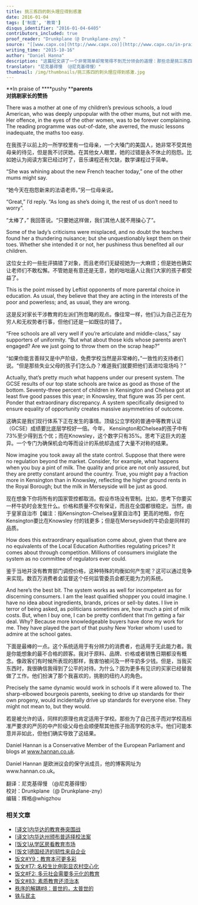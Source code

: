 ```yaml
---
title: 挑三拣四的刺头理应得到感激
date: 2016-01-04
tags: ['制度', '教育']
disqus_identifier: "2016-01-04-6405"
contributors_included: true
proof_reader: "Drunkplane（@ Drunkplane-zny）"
source: "[[www.capx.co](http://www.capx.co)](http://www.capx.co/in-praise-of-pushy-parents/)"
writing_time: "2015-10-16"
author: "Daniel Hanna"
description: "这篇短文讲了一个非常简单却常常得不到充分领会的道理：那些总是挑三拣四的刺头，其实是强利他主义者（strong altruism），而那些总是一团和气的旁人，在受惠于他们的同时，自己却可保持温和友善的形象，很有意思的观察。"
translator: "尼克基得慢 （@尼克基得慢）"
thumbnail: /img/thumbnails/挑三拣四的刺头理应得到感激.jpg
---
```


**In praise of ****pushy ****parents**  
**对挑剔家长的赞扬**

There was a mother at one of my children’s previous schools, a loud American, who was deeply unpopular with the other mums, but not with me. Her offence, in the eyes of the other women, was to be forever complaining. The reading programme was out-of-date, she averred, the music lessons inadequate, the maths too easy.

在我孩子以前上的一所学校里有一位母亲，一个大嗓门的美国人，她非常不受其他母亲的待见，但是我不讨厌她。在其他女人眼里，她的过错是永不休止的抱怨。比如她认为阅读方案已经过时了，音乐课程还有欠缺，数学课程过于简单。

“She was whining about the new French teacher today,” one of the other mums might say.

“她今天在抱怨新来的法语老师，”另一位母亲说。

“Great,” I’d reply. “As long as she’s doing it, the rest of us don’t need to worry”.

“太棒了，” 我回答说。“只要她这样做，我们其他人就不用操心了”。

Some of the lady’s criticisms were misplaced, and no doubt the teachers found her a thundering nuisance; but she unquestionably kept them on their toes. Whether she intended it or not, her pushiness thus benefited all our children.

这位女士的一些批评搞错了对象，而且老师们无疑视她为一大麻烦；但是她也确实让老师们不敢松懈。不管她是有意还是无意，她的咄咄逼人让我们大家的孩子都受益了。

This is the point missed by Leftist opponents of more parental choice in education. As usual, they believe that they are acting in the interests of the poor and powerless; and, as usual, they are wrong.

这是反对家长干涉教育的左派们所忽略的观点。像往常一样，他们认为自己正在为穷人和无权势者行事，但他们还是一如既往的错了。

“Free schools are all very well if you’re articulate and middle-class,” say supporters of uniformity. “But what about those kids whose parents aren’t engaged? Are we just going to throw them on the scrap heap?”

“如果你能言善辩又是中产阶级，免费学校当然是非常棒的，”一致性的支持者们说。“但是那些失业父母的孩子们怎么办？难道我们就要把他们丢进垃圾场吗？”

Actually, that’s pretty much what happens under our present system. The GCSE results of our top state schools are twice as good as those of the bottom. Seventy-three percent of children in Kensington and Chelsea got at least five good passes this year; in Knowsley, that figure was 35 per cent. Ponder that extraordinary discrepancy. A system specifically designed to ensure equality of opportunity creates massive asymmetries of outcome.

这确实是我们现行体系下正在发生的事情。顶级公立学校的普通中等教育认证（GCSE）成绩要比底层学校好一倍。今年， Kensington和Chelsea的孩子中有73%至少得到五个优；而在Knowsley，这个数字只有35%。思考下这巨大的差异。一个专门为确保机会均等而设计的系统却造成了大量不对称的结果。

Now imagine you took away all the state control. Suppose that there were no regulation beyond the market. Consider, for example, what happens when you buy a pint of milk. The quality and price are not only assured, but they are pretty constant around the country. True, you might pay a fraction more in Kensington than in Knowsley, reflecting the higher ground rents in the Royal Borough; but the milk in Merseyside will be just as good.

现在想象下你将所有的国家管控都取消。假设市场没有管制。比如，思考下你要买一杯牛奶时会发生什么。价格和质量不仅有保证，而且在全国都很稳定。当然，由于皇家自治市【编注：指Kensington-Chelsea皇家自治市】更高的地租，你在Kensington要比在Knowsley 付的钱更多；但是在Merseyside的牛奶会是同样的品质。

How does this extraordinary equalisation come about, given that there are no equivalents of the Local Education Authorities regulating prices? It comes about through competition. Millions of consumers invigilate the system as no committee of regulators ever could.

鉴于当地并没有教育部门调控价格，这种特殊的均衡如何产生呢？这可以通过竞争来实现。数百万消费者会监督这个任何监管委员会都无能为力的系统。

And here’s the best bit. The system works as well for incompetent as for discerning consumers. I am the least qualified shopper you could imagine. I have no idea about ingredients, brands, prices or sell-by dates. I live in terror of being asked, as politicians sometimes are, how much a pint of milk costs. But, when I buy one, I can be pretty confident that I’m getting a fair deal. Why? Because more knowledgeable buyers have done my work for me. They have played the part of that pushy New Yorker whom I used to admire at the school gates.

下面是最棒的一点。这个系统适用于有分辨力的消费者，也适用于无此能力者。我是你能想象的最不合格的顾客。我对于原料、品牌、价格或者销售日期都没有概念。像政客们有时候所表现的那样，我害怕被问及一杯牛奶多少钱。但是，当我买东西时，我很确信我得到了公平的对待。为什么？因为更多有见识的买家已经替我做了工作。他们扮演了那个我喜欢的，挑剔的纽约人的角色。

Precisely the same dynamic would work in schools if it were allowed to. The sharp-elbowed bourgeois parents, seeking to drive up standards for their own progeny, would incidentally drive up standards for everyone else. They might not mean to, but they would.

若是被允许的话，同样的原理也肯定适用于学校。那些为了自己孩子而对学校高标准严要求的严厉的中产阶级父母也会顺便帮其他孩子抬高学校的水平。他们可能本意并非如此，但他们确实导致了这结果。

Daniel Hannan is a Conservative Member of the European Parliament and blogs at www.hannan.co.uk.

Daniel Hannan 是欧洲议会的保守派成员，他的博客网址为www.hannan.co.uk。


翻译：尼克基得慢 （@尼克基得慢）  
校对：Drunkplane（@ Drunkplane-zny）  
编辑：辉格@whigzhou


### 相关文章

* [[译文]内华达的教育券突围战](https://headsalon.org/archives/6259.html "[译文]内华达的教育券突围战")
* [[译文]内华达州颁布普适择校法案](https://headsalon.org/archives/5694.html "[译文]内华达州颁布普适择校法案")
* [[饭文]从学区房看教育市场](https://headsalon.org/archives/4573.html "[饭文]从学区房看教育市场")
* [[饭文]德国经济的韧性来自企业](https://headsalon.org/archives/4184.html "[饭文]德国经济的韧性来自企业")
* [饭文#Y9：教育本可更多彩](https://headsalon.org/archives/3432.html "饭文#Y9：教育本可更多彩")
* [饭文#T7: 名校生比例彰显农村空心化](https://headsalon.org/archives/2012.html "饭文#T7: 名校生比例彰显农村空心化")
* [饭文#F2: 多元社会需要多元化的教育](https://headsalon.org/archives/318.html "饭文#F2: 多元社会需要多元化的教育")
* [饭文#83: 素质教育还须治本](https://headsalon.org/archives/474.html "饭文#83: 素质教育还须治本")
* [秩序的解耦#8：普世的，太普世的](https://headsalon.org/archives/7846.html "秩序的解耦#8：普世的，太普世的")
* [铁与民主](https://headsalon.org/archives/7815.html "铁与民主")
